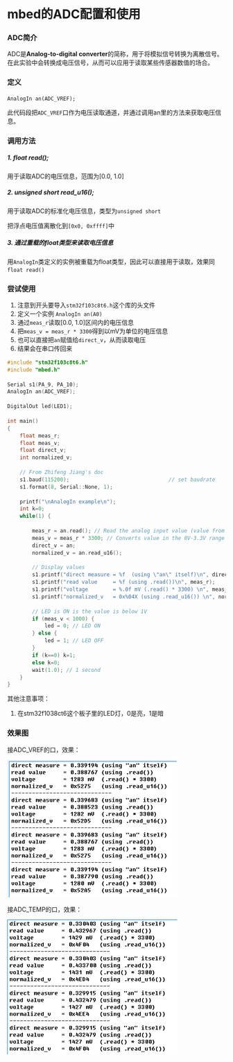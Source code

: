 # mbed的ADC配置和使用

### ADC简介

ADC是**Analog-to-digital converter**的简称，用于将模拟信号转换为离散信号。在此实验中会转换成电压信号，从而可以应用于读取某些传感器数值的场合。



### 定义

`AnalogIn an(ADC_VREF);`

此代码段把`ADC_VREF`口作为电压读取通道，并通过调用an里的方法来获取电压信息。



### 调用方法

##### 1. float read();  

用于读取ADC的电压信息，范围为[0.0, 1.0]

##### 2. unsigned short read_u16();

用于读取ADC的标准化电压信息，类型为`unsigned short`

把浮点电压值离散化到`[0x0, 0xffff]`中

##### 3. 通过重载的float类型来读取电压信息

用`AnalogIn`类定义的实例被重载为float类型，因此可以直接用于读取，效果同`float read()`



### 尝试使用

1. 注意到开头要导入`stm32f103c8t6.h`这个库的头文件
2. 定义一个实例 `AnalogIn an(A0)`
3. 通过`meas_r`读取[0.0, 1.0]区间内的电压信息
4. 把`meas_v = meas_r * 3300`得到以mV为单位的电压信息
5. 也可以直接把`an`赋值给`direct_v`，从而读取电压
6. 结果会在串口传回来

```c
#include "stm32f103c8t6.h"
#include "mbed.h"

Serial s1(PA_9, PA_10);	
AnalogIn an(ADC_VREF);

DigitalOut led(LED1);

int main()
{
    float meas_r;
    float meas_v;
    float direct_v;
    int normalized_v;

    // From Zhifeng Jiang's doc
    s1.baud(115200);								// set baudrate
    s1.format(8, Serial::None, 1);	
    
    printf("\nAnalogIn example\n");
    int k=0;
    while(1) {

        meas_r = an.read(); // Read the analog input value (value from 0.0 to 1.0 = full ADC conversion range)
        meas_v = meas_r * 3300; // Converts value in the 0V-3.3V range
        direct_v = an;
        normalized_v = an.read_u16();
        
        // Display values
        s1.printf("direct measure = %f  (using \"an\" itself)\n", direct_v); 
        s1.printf("read value     = %f (using .read())\n", meas_r);
        s1.printf("voltage        = %.0f mV (.read() * 3300) \n", meas_v);
        s1.printf("normalized_v   = 0x%04X (using .read_u16()) \n", normalized_v);

        // LED is ON is the value is below 1V
        if (meas_v < 1000) {
            led = 0; // LED ON
        } else {
            led = 1; // LED OFF
        }
        if (k==0) k=1;
        else k=0;
        wait(1.0); // 1 second
    }
}
```



其他注意事项：

1. 在stm32f1038ct6这个板子里的LED灯，0是亮，1是暗



### 效果图

接ADC_VREF的口，效果：

![52203471273](img_ADC/ADC_VREF.png)

接ADC_TEMP的口，效果：

![52203484746](img_ADC/ADC_TEMP.png)
